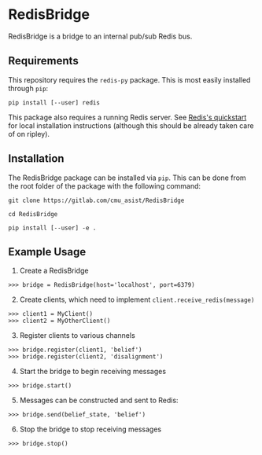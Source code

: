 # RedisBridge

RedisBridge is a bridge to an internal pub/sub Redis bus.

## Requirements

This repository requires the `redis-py` package. This is most easily installed through `pip`:

```pip install [--user] redis```

This package also requires a running Redis server. See [Redis's quickstart](https://redis.io/topics/quickstart) for local installation instructions (although this should be already taken care of on ripley).

## Installation

The RedisBridge package can be installed via `pip`.  This can be done from the root folder of the package with the following command:

```git clone https://gitlab.com/cmu_asist/RedisBridge```

```cd RedisBridge```

```pip install [--user] -e .```

## Example Usage

1. Create a RedisBridge

```
>>> bridge = RedisBridge(host='localhost', port=6379)
```

2. Create clients, which need to implement `client.receive_redis(message)`

```
>>> client1 = MyClient()
>>> client2 = MyOtherClient()
```

3. Register clients to various channels

```
>>> bridge.register(client1, 'belief')
>>> bridge.register(client2, 'disalignment')
```

4. Start the bridge to begin receiving messages

```
>>> bridge.start()
```

5. Messages can be constructed and sent to Redis:

```
>>> bridge.send(belief_state, 'belief')
```

6. Stop the bridge to stop receiving messages

```
>>> bridge.stop()
```
